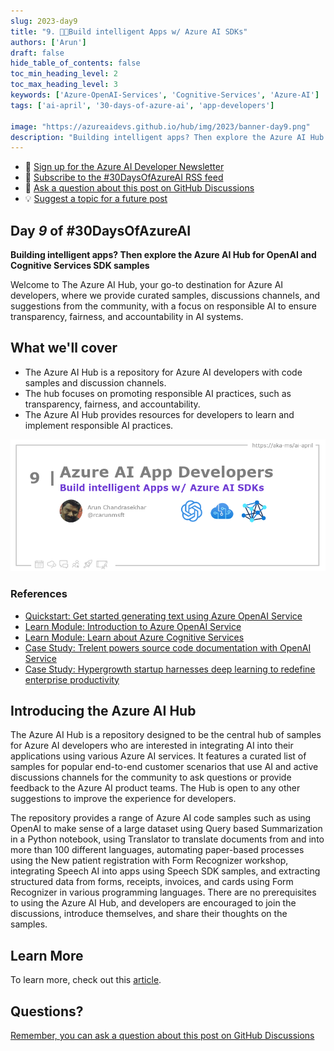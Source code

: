 ```yaml
---
slug: 2023-day9
title: "9. 🧑‍💻Build intelligent Apps w/ Azure AI SDKs"
authors: ['Arun']
draft: false
hide_table_of_contents: false
toc_min_heading_level: 2
toc_max_heading_level: 3
keywords: ['Azure-OpenAI-Services', 'Cognitive-Services', 'Azure-AI']
tags: ['ai-april', '30-days-of-azure-ai', 'app-developers']

image: "https://azureaidevs.github.io/hub/img/2023/banner-day9.png"
description: "Building intelligent apps? Then explore the Azure AI Hub for OpenAI and Cognitive Services SDK samples https://azureaidevs.github.io/hub/blog/2023-day9 #30DaysOfAzureAI #AzureAiDevs #AI #OpenAI"
---
```


<head>

  <meta name="twitter:url" content="https://azureaidevs.github.io/hub/blog/2023-day9" />
  <meta name="twitter:title" content="Build intelligent Apps w/ Azure AI SDKs" />
  <meta name="twitter:description" content="Building intelligent apps? Then explore the Azure AI Hub for OpenAI and Cognitive Services SDK samples https://azureaidevs.github.io/hub/blog/2023-day9 #30DaysOfAzureAI #AzureAiDevs #AI #OpenAI" />
  <meta name="twitter:image" content="https://azureaidevs.github.io/hub/img/2023/banner-day9.png" />
  <meta name="twitter:card" content="summary_large_image" />

  

  <link rel="canonical" href="https://github.com/Azure-Samples/azure-ai"  />

</head>

- 📧 [Sign up for the Azure AI Developer Newsletter](https://aka.ms/azure-ai-dev-newsletter)
- 📰 [Subscribe to the #30DaysOfAzureAI RSS feed](https://azureaidevs.github.io/hub/blog/rss.xml)
- 📌 [Ask a question about this post on GitHub Discussions](https://github.com/AzureAiDevs/hub/discussions/categories/9-build-intelligent-apps-w/-azure-ai-sdks)
- 💡 [Suggest a topic for a future post](https://github.com/AzureAiDevs/hub/discussions/categories/call-for-content)

## Day _9_ of #30DaysOfAzureAI

<!-- README
The following description is also used for the tweet. So it should be action oriented and grab attention 
If you update the description, please update the description: in the frontmatter as well.
-->

**Building intelligent apps? Then explore the Azure AI Hub for OpenAI and Cognitive Services SDK samples**

<!-- README
The following is the intro to the post. It should be a short teaser for the post.
-->

Welcome to The Azure AI Hub, your go-to destination for Azure AI developers, where we provide curated samples, discussions channels, and suggestions from the community, with a focus on responsible AI to ensure transparency, fairness, and accountability in AI systems.

## What we'll cover

<!-- README
The following list is the main points of the post. There should be 3-4 main points.
 -->


- The Azure AI Hub is a repository for Azure AI developers with code samples and discussion channels.
- The hub focuses on promoting responsible AI practices, such as transparency, fairness, and accountability.
- The Azure AI Hub provides resources for developers to learn and implement responsible AI practices.

<!-- 
- Main point 1
- Main point 2
- Main point 3 
- Main point 4
-->

![Image banner for day 9](./../../../static/img/2023/banner-day9.png)

<!-- README
Add or update a list relevant references here. These could be links to other blog posts, Microsoft Learn Module, videos, or other resources.
-->


### References

- [Quickstart: Get started generating text using Azure OpenAI Service](https://learn.microsoft.com/azure/cognitive-services/openai/quickstart?pivots=programming-language-studio&WT.mc_id=aiml-89446-dglover)
- [Learn Module: Introduction to Azure OpenAI Service](https://learn.microsoft.com/training/modules/explore-azure-openai&WT.mc_id=aiml-89446-dglover)
- [Learn Module: Learn about Azure Cognitive Services](https://learn.microsoft.com/training/browse/?products=azure-cognitive-services&WT.mc_id=aiml-89446-dglover)
- [Case Study: Trelent powers source code documentation with OpenAI Service](https://startups.microsoft.com/blog/trelent-openai-service?WT.mc_id=aiml-89446-dglover)
- [Case Study: Hypergrowth startup harnesses deep learning to redefine enterprise productivity](https://customers.microsoft.com/story/1376278902865681018-instabase-partner-professional-services-azure?WT.mc_id=aiml-89446-dglover)


<!-- README
The following is the body of the post. It should be an overview of the post that you are referencing.
See the Learn More section, if you supplied a canonical link, then will be displayed here.
-->


## Introducing the Azure AI Hub

The Azure AI Hub is a repository designed to be the central hub of samples for Azure AI developers who are interested in integrating AI into their applications using various Azure AI services. It features a curated list of samples for popular end-to-end customer scenarios that use AI and active discussions channels for the community to ask questions or provide feedback to the Azure AI product teams. The Hub is open to any other suggestions to improve the experience for developers.

The repository provides a range of Azure AI code samples such as using OpenAI to make sense of a large dataset using Query based Summarization in a Python notebook, using Translator to translate documents from and into more than 100 different languages, automating paper-based processes using the New patient registration with Form Recognizer workshop, integrating Speech AI into apps using Speech SDK samples, and extracting structured data from forms, receipts, invoices, and cards using Form Recognizer in various programming languages. There are no prerequisites to using the Azure AI Hub, and 
developers are encouraged to join the discussions, introduce themselves, and share their thoughts on the samples.

## Learn More

To learn more, check out this [article](https://github.com/Azure-Samples/azure-ai).


## Questions?

[Remember, you can ask a question about this post on GitHub Discussions](https://github.com/AzureAiDevs/Discussions/discussions/categories/9-build-intelligent-apps-w/-azure-ai-sdks)